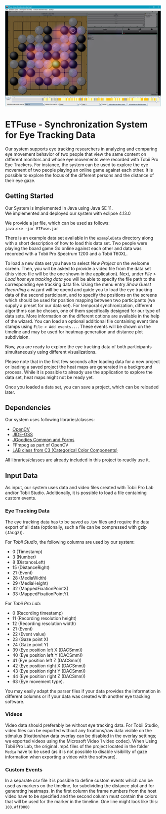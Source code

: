 ![Application](application.png?raw=true)

# ETFuse - Synchronization System for Eye Tracking Data

Our system supports eye tracking researchers in analyzing and comparing eye movement behavior of two people that view the same content on different monitors and whose eye movements were recorded with Tobii Pro Eye Trackers.
For instance, the system can be used to explore the eye movement of two people playing an online game against each other. It is possible to explore the focus of the different persons and the distance of their eye gaze.

## Getting Started

Our System is implemented in Java using Java SE 11.<br/>
We implemented and deployed our system with eclipse 4.13.0

We provide a jar file, which can be used as follows:<br/>
`java.exe -jar ETFuse.jar`

There is an example data set available in the `exampleData` directory along with a short description of how to load this data set. Two people were playing the board game Go online against each other and data was recorded with a Tobii Pro Spectrum 1200 and a Tobii T60XL.

To load a new data set you have to select *New Project* on the welcome screen. Then, you will be asked to provide a video file from the data set (this video file will be the one shown in the application). Next, under *File > Load host eye tracking data* you will be able to specify the file path to the corresponding eye tracking data file. Using the menu entry *Show Guest Recording* a wizard will be opend and guide you to load the eye tracking data of the second participant, and to specify the positions on the screens which should be used for position mapping between two participants (we supply a preset for our data set). For temporal synchronization, different algorithms can be chosen, one of them specifically designed for our type of data sets. More information on the different options are available in the help of the wizard.
You can load an optional additional file containing event time stamps using `File > Add events...`. These events will be shown on the timeline and may be used for heatmap generation and distance plot subdivision.

Now, you are ready to explore the eye tracking data of both participants simultaneously using different visualizations.

Please note that in the first few seconds after loading data for a new project or loading a saved project the heat maps are generated in a background process. While it is possible to already use the application to explore the data set, heat maps might not be ready yet.

Once you loaded a data set, you can save a project, which can be reloaded later.

## Dependencies

Our system uses following libraries/classes:

* [OpenCV](https://docs.opencv.org/3.4.7/d1/dfb/intro.html)
* [JIDE-OSS](https://github.com/jidesoft/jide-oss)
* [JGoodies Common and Forms](http://www.jgoodies.com/downloads/libraries/)
* FFmpeg as part of OpenCV
* [LAB class from C3 (Categorical Color Components)](https://github.com/StanfordHCI/c3/blob/master/java/src/edu/stanford/vis/color/LAB.java)

All libraries/classes are already included in this project to readily use it.


## Input Data

As input, our system uses data and video files created with Tobii Pro Lab and/or Tobii Studio.
Additionally, it is possible to load a file containing custom events. 

### Eye Tracking Data

The eye tracking data has to be saved as .tsv files and require the data export of all data (optionally, such a file can be compressed with gzip (.tar.gz)).

For *Tobii Studio*, the following columns are used by our system:<br/>
* 0 (Timestamp)
* 3 (Number)
* 8 (DistanceLeft)
* 15 (DistanceRight)
* 21 (Event)
* 28 (MediaWidth)
* 29 (MediaHeight)
* 32 (MappedFixationPointX)
* 33 (MappedFixationPointY).

For *Tobii Pro Lab*:<br/>
* 0 (Recording timestamp)
* 11 (Recording resolution height)
* 12 (Recording resolution width)
* 21 (Event)
* 22 (Event value)
* 23 (Gaze point X)
* 24 (Gaze point Y)
* 39 (Eye position left X (DACSmm))
* 40 (Eye position left Y (DACSmm))
* 41 (Eye position left Z (DACSmm))
* 42 (Eye position right X (DACSmm))
* 43 (Eye position right Y (DACSmm))
* 44 (Eye position right Z (DACSmm))
* 63 (Eye movement type).

You may easily adapt the parser files if your data provides the information in different columns or if your data was created with another eye tracking software.

### Videos

Video data should preferably be without eye tracking data.
For Tobii Studio, video files can be exported without any fixations/raw data visible on the stimulus (fixation/raw data overlay can be disabled in the overlay settings; we exported videos using the Microsoft Video 1 video codec).
When Using Tobii Pro Lab, the original .mp4 files of the project located in the folder `Media` have to be used (as it is not possible to disable visibility of gaze information when exporting a video with the software).

### Custom Events

In a separate csv file it is possible to define custom events which can be used as markers on the timeline, for subdividing the distance plot and for generating heatmaps. In the first column the frame numbers from the host video have to be specified and the second column must contain the colors that will be used for the marker in the timeline. One line might look like this: `100,#ff0000`
